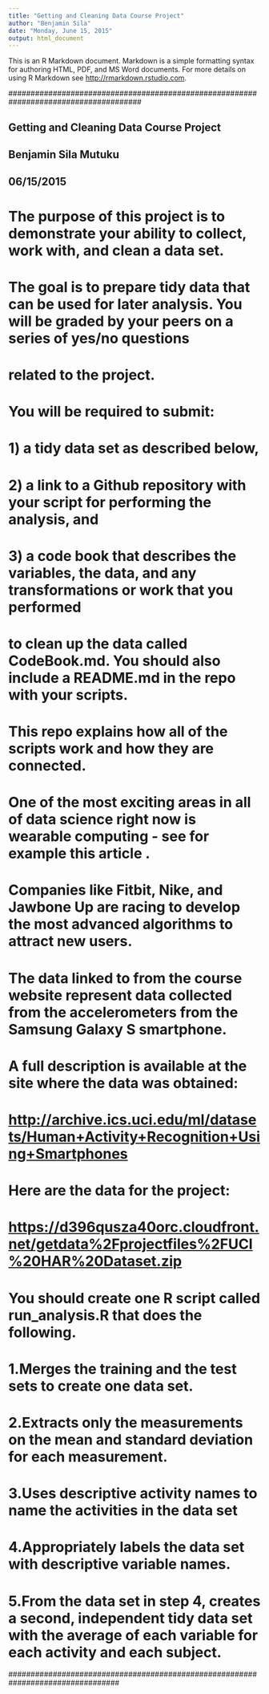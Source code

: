 ```yaml
---
title: "Getting and Cleaning Data Course Project"
author: "Benjamin Sila"
date: "Monday, June 15, 2015"
output: html_document
---
```


This is an R Markdown document. Markdown is a simple formatting syntax for authoring HTML, PDF, and MS Word documents. For more details on using R Markdown see <http://rmarkdown.rstudio.com>.

######################################################################################

## Getting and Cleaning Data Course Project
## Benjamin Sila Mutuku
## 06/15/2015

# The purpose of this project is to demonstrate your ability to collect, work with, and clean a data set. 
# The goal is to prepare tidy data that can be used for later analysis. You will be graded by your peers on a series of yes/no questions
# related to the project. 

# You will be required to submit: 
# 1) a tidy data set as described below, 
# 2) a link to a Github repository with your script for performing the analysis, and 
# 3) a code book that describes the variables, the data, and any transformations or work that you performed 
# to clean up the data called CodeBook.md. You should also include a README.md in the repo with your scripts. 
# This repo explains how all of the scripts work and how they are connected.  

# One of the most exciting areas in all of data science right now is wearable computing - see for example  this article . 
# Companies like Fitbit, Nike, and Jawbone Up are racing to develop the most advanced algorithms to attract new users. 
# The data linked to from the course website represent data collected from the accelerometers from the Samsung Galaxy S smartphone. 
# A full description is available at the site where the data was obtained: 

# http://archive.ics.uci.edu/ml/datasets/Human+Activity+Recognition+Using+Smartphones 

# Here are the data for the project: 

# https://d396qusza40orc.cloudfront.net/getdata%2Fprojectfiles%2FUCI%20HAR%20Dataset.zip 

# You should create one R script called run_analysis.R that does the following. 
# 1.Merges the training and the test sets to create one data set.
# 2.Extracts only the measurements on the mean and standard deviation for each measurement. 
# 3.Uses descriptive activity names to name the activities in the data set
# 4.Appropriately labels the data set with descriptive variable names. 
# 5.From the data set in step 4, creates a second, independent tidy data set with the average of each variable for each activity and each subject.

#################################################################################